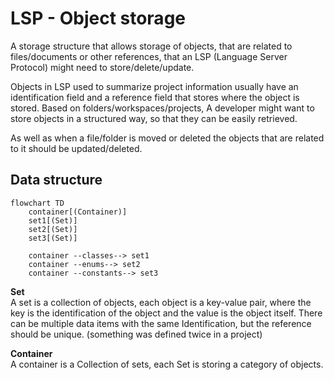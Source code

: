 # LSP - Object storage

A storage structure that allows storage of objects, that are related to files/documents or other references, that an LSP (Language Server Protocol) might need to store/delete/update.

Objects in LSP used to summarize project information usually have an identification field and a reference field that stores where the object is stored. Based on folders/workspaces/projects, A developer might want to store objects in a structured way, so that they can be easily retrieved.

As well as when a file/folder is moved or deleted the objects that are related to it should be updated/deleted.


## Data structure

```mermaid
flowchart TD
    container[(Container)]
    set1[(Set)]
    set2[(Set)]
    set3[(Set)]

    container --classes--> set1
    container --enums--> set2
    container --constants--> set3
```

**Set**  
A set is a collection of objects, each object is a key-value pair, where the key is the identification of the object and the value is the object itself.
There can be multiple data items with the same Identification, but the reference should be unique. (something was defined twice in a project)

**Container**  
A container is a Collection of sets, each Set is storing a category of objects.
